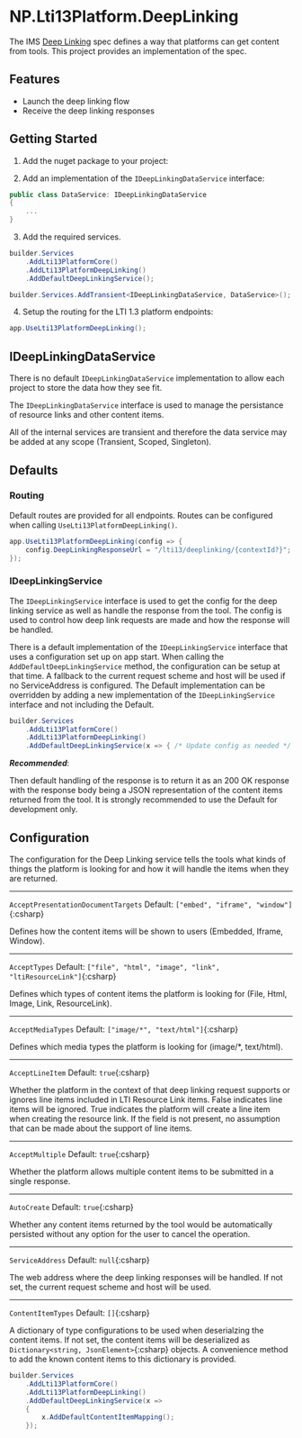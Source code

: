 ﻿# NP.Lti13Platform.DeepLinking

The IMS [Deep Linking](https://www.imsglobal.org/spec/lti-dl/v2p0) spec defines a way that platforms can get content from tools. This project provides an implementation of the spec.

## Features

- Launch the deep linking flow
- Receive the deep linking responses

## Getting Started

1. Add the nuget package to your project:

2. Add an implementation of the `IDeepLinkingDataService` interface:

```csharp
public class DataService: IDeepLinkingDataService
{
    ...
}
```

3. Add the required services.

```csharp
builder.Services
    .AddLti13PlatformCore()
    .AddLti13PlatformDeepLinking()
    .AddDefaultDeepLinkingService();

builder.Services.AddTransient<IDeepLinkingDataService, DataService>();
```

4. Setup the routing for the LTI 1.3 platform endpoints:

```csharp
app.UseLti13PlatformDeepLinking();
```

## IDeepLinkingDataService

There is no default `IDeepLinkingDataService` implementation to allow each project to store the data how they see fit.

The `IDeepLinkingDataService` interface is used to manage the persistance of resource links and other content items.

All of the internal services are transient and therefore the data service may be added at any scope (Transient, Scoped, Singleton).

## Defaults

### Routing

Default routes are provided for all endpoints. Routes can be configured when calling `UseLti13PlatformDeepLinking()`.

```csharp
app.UseLti13PlatformDeepLinking(config => {
    config.DeepLinkingResponseUrl = "/lti13/deeplinking/{contextId?}"; // {contextId?} is required
});
```

### IDeepLinkingService

The `IDeepLinkingService` interface is used to get the config for the deep linking service as well as handle the response from the tool. The config is used to control how deep link requests are made and how the response will be handled.

There is a default implementation of the `IDeepLinkingService` interface that uses a configuration set up on app start. When calling the `AddDefaultDeepLinkingService` method, the configuration can be setup at that time. A fallback to the current request scheme and host will be used if no ServiceAddress is configured. The Default implementation can be overridden by adding a new implementation of the `IDeepLinkingService` interface and not including the Default.

```csharp
builder.Services
    .AddLti13PlatformCore()
    .AddLti13PlatformDeepLinking()
    .AddDefaultDeepLinkingService(x => { /* Update config as needed */ });
```

***Recommended***:

Then default handling of the response is to return it as an 200 OK response with the response body being a JSON representation of the content items returned from the tool. It is strongly recommended to use the Default for development only.

## Configuration

The configuration for the Deep Linking service tells the tools what kinds of things the platform is looking for and how it will handle the items when they are returned.

***

`AcceptPresentationDocumentTargets` Default: `["embed", "iframe", "window"]`{:csharp}

Defines how the content items will be shown to users (Embedded, Iframe, Window).

***

`AcceptTypes` Default: `["file", "html", "image", "link", "ltiResourceLink"]`{:csharp}

Defines which types of content items the platform is looking for (File, Html, Image, Link, ResourceLink).

***

`AcceptMediaTypes` Default: `["image/*", "text/html"]`{:csharp}

Defines which media types the platform is looking for (image/*, text/html).

***

`AcceptLineItem` Default: `true`{:csharp}

Whether the platform in the context of that deep linking request supports or ignores line items included in LTI Resource Link items. False indicates line items will be ignored. True indicates the platform will create a line item when creating the resource link. If the field is not present, no assumption that can be made about the support of line items.

***

`AcceptMultiple` Default: `true`{:csharp}

Whether the platform allows multiple content items to be submitted in a single response.

***

`AutoCreate` Default: `true`{:csharp}

Whether any content items returned by the tool would be automatically persisted without any option for the user to cancel the operation.

***

`ServiceAddress` Default: `null`{:csharp}

The web address where the deep linking responses will be handled. If not set, the current request scheme and host will be used.

***

`ContentItemTypes` Default: `[]`{:csharp}

A dictionary of type configurations to be used when deserialzing the content items. If not set, the content items will be deserialized as `Dictionary<string, JsonElement>`{:csharp} objects. A convenience method to add the known content items to this dictionary is provided.

```csharp
builder.Services
    .AddLti13PlatformCore()
    .AddLti13PlatformDeepLinking()
    .AddDefaultDeepLinkingService(x => 
    {
        x.AddDefaultContentItemMapping();
    });
```